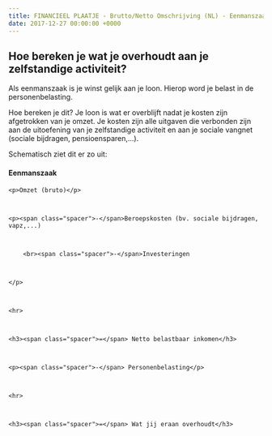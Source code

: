 ```yaml
---
title: FINANCIEEL PLAATJE - Brutto/Netto Omschrijving (NL) - Eenmanszaak
date: 2017-12-27 00:00:00 +0000
---
```

## Hoe bereken je wat je overhoudt aan je zelfstandige activiteit?

Als eenmanszaak is je winst gelijk aan je loon. Hierop word je belast in de personenbelasting.

Hoe bereken je dit? Je loon is wat er overblijft nadat je kosten zijn afgetrokken van je omzet. Je kosten zijn alle uitgaven die verbonden zijn aan de uitoefening van je zelfstandige activiteit en aan je sociale vangnet (sociale bijdragen, pensioensparen,...).

Schematisch ziet dit er zo uit:
<h4>Eenmanszaak</h4>
<style>

.netto-box{position:relative;padding:20px;margin-left:40px;margin:0 auto;background-color:#F0F0F0;}

.netto-box p,h2,h1,h3{margin-left:40px;}

.netto-box .spacer{position:absolute;left:20px;}

 </style>

<div class="netto-box">

    <p>Omzet (bruto)</p>

    

    <p><span class="spacer">-</span>Beroepskosten (bv. sociale bijdragen, vapz,...)

    

    	<br><span class="spacer">-</span>Investeringen

    

    </p>

    

    <hr>

    

    <h3><span class="spacer">=</span> Netto belastbaar inkomen</h3>

    

    <p><span class="spacer">-</span> Personenbelasting</p>

    

    <hr>

    

    <h3><span class="spacer">=</span> Wat jij eraan overhoudt</h3>

</div>
